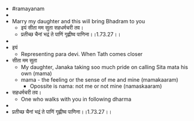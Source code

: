 - #ramayanam
-
- Marry my daughter and this will bring Bhadram to you
	- इयं सीता मम सुता सहधर्मचरी तव।
	- प्रतीच्छ चैनां भद्रं ते पाणिं गृह्णीष्व पाणिना।।1.73.27।।
-
- इयं
	- Representing para devi. When Tath comes closer
- सीता मम सुता
	- My daughter, Janaka taking soo much pride on calling Sita mata his own (mama)
	- mama - the feeling or the sense of me and mine (mamakaaram)
		- Opossite is nama: not me or not mine (namaskaaram)
- सहधर्मचरी तव।
	- One who walks with you in following dharma
-
- प्रतीच्छ चैनां भद्रं ते पाणिं गृह्णीष्व पाणिना।।1.73.27।।